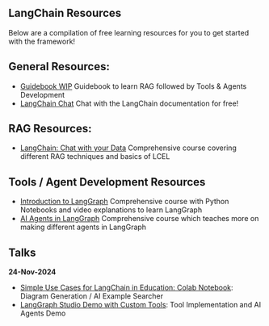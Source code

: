 ## LangChain Resources
Below are a compilation of free learning resources for you to get started with the framework!
## General Resources:
* [Guidebook WIP](https://learngenai.xyz) Guidebook to learn RAG followed by Tools & Agents Development
* [LangChain Chat](https://chat.langchain.com) Chat with the LangChain documentation for free!
## RAG Resources:
* [LangChain: Chat with your Data](https://www.deeplearning.ai/short-courses/langchain-chat-with-your-data/) Comprehensive course covering different RAG techniques and basics of LCEL
## Tools / Agent Development Resources
* [Introduction to LangGraph](https://academy.langchain.com/courses/intro-to-langgraph) Comprehensive course with Python Notebooks and video explanations to learn LangGraph
* [AI Agents in LangGraph](https://www.deeplearning.ai/short-courses/ai-agents-in-langgraph/) Comprehensive course which teaches more on making different agents in LangGraph
## Talks
**24-Nov-2024**
* [Simple Use Cases for LangChain in Education: Colab Notebook](https://colab.research.google.com/drive/1v9hxjasuFigqxC98Nqo-h1dTBhXco70g): Diagram Generation / AI Example Searcher
* [LangGraph Studio Demo with Custom Tools](https://github.com/DangerousPotential/LangGraph-Desktop-Demo): Tool Implementation and AI Agents Demo

